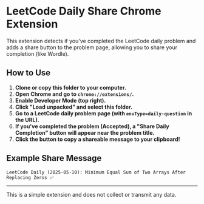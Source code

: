 # LeetCode Daily Share Chrome Extension

This extension detects if you've completed the LeetCode daily problem and adds a share button to the problem page, allowing you to share your completion (like Wordle).

## How to Use

1. **Clone or copy this folder to your computer.**
2. **Open Chrome and go to `chrome://extensions/`.**
3. **Enable Developer Mode (top right).**
4. **Click "Load unpacked" and select this folder.**
5. **Go to a LeetCode daily problem page (with `envType=daily-question` in the URL).**
6. **If you've completed the problem (Accepted), a "Share Daily Completion" button will appear near the problem title.**
7. **Click the button to copy a shareable message to your clipboard!**

## Example Share Message
```
LeetCode Daily (2025-05-10): Minimum Equal Sum of Two Arrays After Replacing Zeros ✅
```

---

This is a simple extension and does not collect or transmit any data. 